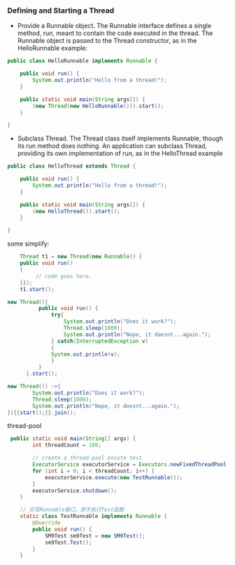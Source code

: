### Defining and Starting a Thread
- Provide a Runnable object. The Runnable interface defines a single method, run, meant to contain the code executed in the thread. The Runnable object is passed to the Thread constructor, as in the HelloRunnable example:
```java
public class HelloRunnable implements Runnable {

    public void run() {
        System.out.println("Hello from a thread!");
    }

    public static void main(String args[]) {
        (new Thread(new HelloRunnable())).start();
    }

}
```
- Subclass Thread. The Thread class itself implements Runnable, though its run method does nothing. An application can subclass Thread, providing its own implementation of run, as in the HelloThread example
```java
public class HelloThread extends Thread {

    public void run() {
        System.out.println("Hello from a thread!");
    }

    public static void main(String args[]) {
        (new HelloThread()).start();
    }

}
```
some simplify:
```java
    Thread t1 = new Thread(new Runnable() {
    public void run()
    {
         // code goes here.
    }});  
    t1.start();
```

```java
new Thread(){
          public void run() {
              try{
                  System.out.println("Does it work?");
                  Thread.sleep(1000);
                  System.out.println("Nope, it doesnt...again.");
              } catch(InterruptedException v)
              {
              System.out.println(v);
              }
          }
      }.start();
```

```java
new Thread(() ->{
        System.out.println("Does it work?");
        Thread.sleep(1000);
        System.out.println("Nope, it doesnt...again.");       
}){{start();}}.join();
```

thread-pool
```java
 public static void main(String[] args) {
        int threadCount = 100;

        // create a thread-pool excute test
        ExecutorService executorService = Executors.newFixedThreadPool(threadCount);
        for (int i = 0; i < threadCount; i++) {
            executorService.execute(new TestRunnable());
        }
        executorService.shutdown();
    }

    // 实现Runnable接口，用于执行Test函数
    static class TestRunnable implements Runnable {
        @Override
        public void run() {
            SM9Test sm9Test = new SM9Test();
            sm9Test.Test();
        }
    }
```